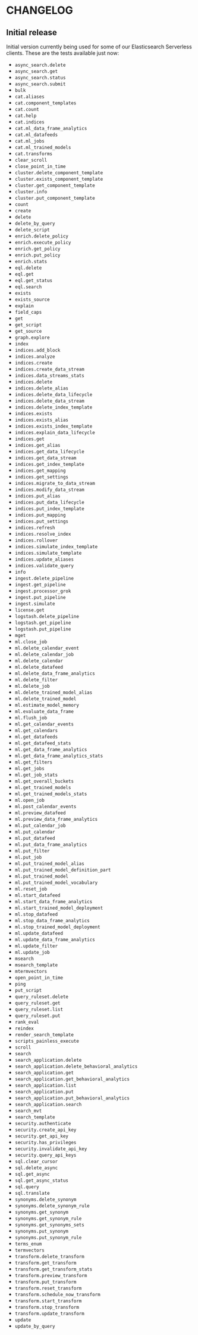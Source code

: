 # CHANGELOG

## Initial release

Initial version currently being used for some of our Elasticsearch Serverless clients. These are the tests available just now:
* `async_search.delete`
* `async_search.get`
* `async_search.status`
* `async_search.submit`
* `bulk`
* `cat.aliases`
* `cat.component_templates`
* `cat.count`
* `cat.help`
* `cat.indices`
* `cat.ml_data_frame_analytics`
* `cat.ml_datafeeds`
* `cat.ml_jobs`
* `cat.ml_trained_models`
* `cat.transforms`
* `clear_scroll`
* `close_point_in_time`
* `cluster.delete_component_template`
* `cluster.exists_component_template`
* `cluster.get_component_template`
* `cluster.info`
* `cluster.put_component_template`
* `count`
* `create`
* `delete`
* `delete_by_query`
* `delete_script`
* `enrich.delete_policy`
* `enrich.execute_policy`
* `enrich.get_policy`
* `enrich.put_policy`
* `enrich.stats`
* `eql.delete`
* `eql.get`
* `eql.get_status`
* `eql.search`
* `exists`
* `exists_source`
* `explain`
* `field_caps`
* `get`
* `get_script`
* `get_source`
* `graph.explore`
* `index`
* `indices.add_block`
* `indices.analyze`
* `indices.create`
* `indices.create_data_stream`
* `indices.data_streams_stats`
* `indices.delete`
* `indices.delete_alias`
* `indices.delete_data_lifecycle`
* `indices.delete_data_stream`
* `indices.delete_index_template`
* `indices.exists`
* `indices.exists_alias`
* `indices.exists_index_template`
* `indices.explain_data_lifecycle`
* `indices.get`
* `indices.get_alias`
* `indices.get_data_lifecycle`
* `indices.get_data_stream`
* `indices.get_index_template`
* `indices.get_mapping`
* `indices.get_settings`
* `indices.migrate_to_data_stream`
* `indices.modify_data_stream`
* `indices.put_alias`
* `indices.put_data_lifecycle`
* `indices.put_index_template`
* `indices.put_mapping`
* `indices.put_settings`
* `indices.refresh`
* `indices.resolve_index`
* `indices.rollover`
* `indices.simulate_index_template`
* `indices.simulate_template`
* `indices.update_aliases`
* `indices.validate_query`
* `info`
* `ingest.delete_pipeline`
* `ingest.get_pipeline`
* `ingest.processor_grok`
* `ingest.put_pipeline`
* `ingest.simulate`
* `license.get`
* `logstash.delete_pipeline`
* `logstash.get_pipeline`
* `logstash.put_pipeline`
* `mget`
* `ml.close_job`
* `ml.delete_calendar_event`
* `ml.delete_calendar_job`
* `ml.delete_calendar`
* `ml.delete_datafeed`
* `ml.delete_data_frame_analytics`
* `ml.delete_filter`
* `ml.delete_job`
* `ml.delete_trained_model_alias`
* `ml.delete_trained_model`
* `ml.estimate_model_memory`
* `ml.evaluate_data_frame`
* `ml.flush_job`
* `ml.get_calendar_events`
* `ml.get_calendars`
* `ml.get_datafeeds`
* `ml.get_datafeed_stats`
* `ml.get_data_frame_analytics`
* `ml.get_data_frame_analytics_stats`
* `ml.get_filters`
* `ml.get_jobs`
* `ml.get_job_stats`
* `ml.get_overall_buckets`
* `ml.get_trained_models`
* `ml.get_trained_models_stats`
* `ml.open_job`
* `ml.post_calendar_events`
* `ml.preview_datafeed`
* `ml.preview_data_frame_analytics`
* `ml.put_calendar_job`
* `ml.put_calendar`
* `ml.put_datafeed`
* `ml.put_data_frame_analytics`
* `ml.put_filter`
* `ml.put_job`
* `ml.put_trained_model_alias`
* `ml.put_trained_model_definition_part`
* `ml.put_trained_model`
* `ml.put_trained_model_vocabulary`
* `ml.reset_job`
* `ml.start_datafeed`
* `ml.start_data_frame_analytics`
* `ml.start_trained_model_deployment`
* `ml.stop_datafeed`
* `ml.stop_data_frame_analytics`
* `ml.stop_trained_model_deployment`
* `ml.update_datafeed`
* `ml.update_data_frame_analytics`
* `ml.update_filter`
* `ml.update_job`
* `msearch`
* `msearch_template`
* `mtermvectors`
* `open_point_in_time`
* `ping`
* `put_script`
* `query_ruleset.delete`
* `query_ruleset.get`
* `query_ruleset.list`
* `query_ruleset.put`
* `rank_eval`
* `reindex`
* `render_search_template`
* `scripts_painless_execute`
* `scroll`
* `search`
* `search_application.delete`
* `search_application.delete_behavioral_analytics`
* `search_application.get`
* `search_application.get_behavioral_analytics`
* `search_application.list`
* `search_application.put`
* `search_application.put_behavioral_analytics`
* `search_application.search`
* `search_mvt`
* `search_template`
* `security.authenticate`
* `security.create_api_key`
* `security.get_api_key`
* `security.has_privileges`
* `security.invalidate_api_key`
* `security.query_api_keys`
* `sql.clear_cursor`
* `sql.delete_async`
* `sql.get_async`
* `sql.get_async_status`
* `sql.query`
* `sql.translate`
* `synonyms.delete_synonym`
* `synonyms.delete_synonym_rule`
* `synonyms.get_synonym`
* `synonyms.get_synonym_rule`
* `synonyms.get_synonyms_sets`
* `synonyms.put_synonym`
* `synonyms.put_synonym_rule`
* `terms_enum`
* `termvectors`
* `transform.delete_transform`
* `transform.get_transform`
* `transform.get_transform_stats`
* `transform.preview_transform`
* `transform.put_transform`
* `transform.reset_transform`
* `transform.schedule_now_transform`
* `transform.start_transform`
* `transform.stop_transform`
* `transform.update_transform`
* `update`
* `update_by_query`
